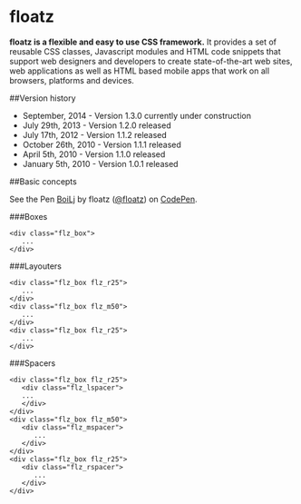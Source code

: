 floatz
======

**floatz is a flexible and easy to use CSS framework.** It provides a set of reusable CSS classes, Javascript modules and HTML code snippets that support web designers and developers to create state-of-the-art web sites, web applications as well as HTML based mobile apps that work on all browsers, platforms and devices.

##Version history
* September, 2014 - Version 1.3.0 currently under construction
* July 29th, 2013 - Version 1.2.0 released
* July 17th, 2012 - Version 1.1.2 released
* October 26th, 2010 - Version 1.1.1 released
* April 5th, 2010 - Version 1.1.0 released
* January 5th, 2010 - Version 1.0.1 released

##Basic concepts

<p data-height="259" data-theme-id="0" data-slug-hash="BoiLj" data-default-tab="result" class='codepen'>See the Pen <a href='http://codepen.io/floatz/pen/BoiLj/'>BoiLj</a> by floatz (<a href='http://codepen.io/floatz'>@floatz</a>) on <a href='http://codepen.io'>CodePen</a>.</p>
<script async src="//codepen.io/assets/embed/ei.js"></script>

###Boxes
```
<div class="flz_box">
   ...
</div>
```

###Layouters
```
<div class="flz_box flz_r25">
   ...
</div>
<div class="flz_box flz_m50">
   ...
</div>
<div class="flz_box flz_r25">
   ...
</div>
```

###Spacers
```
<div class="flz_box flz_r25">
   <div class="flz_lspacer">
   ...
   </div>
</div>
<div class="flz_box flz_m50">
   <div class="flz_mspacer">
      ...
   </div>
</div>
<div class="flz_box flz_r25">
   <div class="flz_rspacer">
      ...
   </div>
</div>
```




